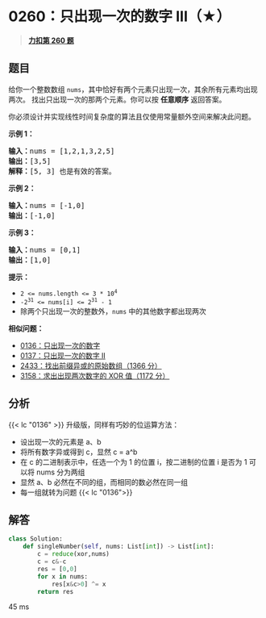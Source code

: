 # 0260：只出现一次的数字 III（★）


> <u>**[力扣第 260 题](https://leetcode.cn/problems/single-number-iii/)**</u>

## 题目

<p>给你一个整数数组 <code>nums</code>，其中恰好有两个元素只出现一次，其余所有元素均出现两次。 找出只出现一次的那两个元素。你可以按 <strong>任意顺序</strong> 返回答案。</p>

<p>你必须设计并实现线性时间复杂度的算法且仅使用常量额外空间来解决此问题。</p>



<p><strong>示例 1：</strong></p>

<pre>
<strong>输入：</strong>nums = [1,2,1,3,2,5]
<strong>输出：</strong>[3,5]
<strong>解释：</strong>[5, 3] 也是有效的答案。
</pre>

<p><strong>示例 2：</strong></p>

<pre>
<strong>输入：</strong>nums = [-1,0]
<strong>输出：</strong>[-1,0]
</pre>

<p><strong>示例 3：</strong></p>

<pre>
<strong>输入：</strong>nums = [0,1]
<strong>输出：</strong>[1,0]
</pre>



<p><strong>提示：</strong></p>

<ul>
<li><code>2 &lt;= nums.length &lt;= 3 * 10<sup>4</sup></code></li>
<li><code>-2<sup>31</sup> &lt;= nums[i] &lt;= 2<sup>31</sup> - 1</code></li>
<li>除两个只出现一次的整数外，<code>nums</code> 中的其他数字都出现两次</li>
</ul>


**相似问题：**
- [0136：只出现一次的数字](/leetcode/0136)
- [0137：只出现一次的数字 II](/leetcode/0137)
- [2433：找出前缀异或的原始数组（1366 分）](/leetcode/2433)
- [3158：求出出现两次数字的 XOR 值（1172 分）](/leetcode/3158)


## 分析


{{< lc "0136"  >}} 升级版，同样有巧妙的位运算方法：
- 设出现一次的元素是 a、b
- 将所有数字异或得到 c，显然 c = a^b
- 在 c 的二进制表示中，任选一个为 1 的位置 i，按二进制的位置 i 是否为 1 可以将 nums 分为两组
- 显然 a、b 必然在不同的组，而相同的数必然在同一组
- 每一组就转为问题 {{< lc "0136">}} 

## 解答

```python
class Solution:
    def singleNumber(self, nums: List[int]) -> List[int]:
        c = reduce(xor,nums)
        c = c&-c
        res = [0,0]
        for x in nums:
            res[x&c>0] ^= x
        return res
```
45 ms
